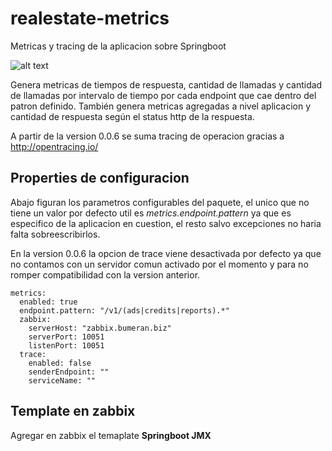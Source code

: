 # realestate-metrics
Metricas y tracing de la aplicacion sobre Springboot

![alt text](https://us.123rf.com/450wm/lenm/lenm1206/lenm120600275/14182604-ilustraci%C3%B3n-mascota-con-una-maestr%C3%ADa-de-cinta.jpg "Logo realestate-metrics")

Genera metricas de tiempos de respuesta, cantidad de llamadas y cantidad de llamadas por intervalo de tiempo por cada endpoint que cae dentro del patron definido.
También genera metricas agregadas a nivel aplicacion y cantidad de respuesta según el status http de la respuesta.

A partir de la version 0.0.6 se suma tracing de operacion gracias a http://opentracing.io/

## Properties de configuracion

Abajo figuran los parametros configurables del paquete, el unico que no tiene un valor por defecto util es *metrics.endpoint.pattern* ya que es especifico de la aplicacion en cuestion, el resto salvo excepciones no haria falta sobreescribirlos.

En la version 0.0.6 la opcion de trace viene desactivada por defecto ya que no contamos con un servidor comun activado por el momento y para no romper compatibilidad con la version anterior.

```
metrics:
  enabled: true
  endpoint.pattern: "/v1/(ads|credits|reports).*"
  zabbix:
    serverHost: "zabbix.bumeran.biz" 
    serverPort: 10051
    listenPort: 10051
  trace:
    enabled: false
    senderEndpoint: ""
    serviceName: ""
```

## Template en zabbix

Agregar en zabbix el temaplate **Springboot JMX**
